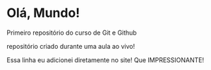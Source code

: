 # Olá, Mundo!
 Primeiro repositório do curso de Git e Github

 repositório criado durante uma aula ao vivo!
 
 Essa linha eu adicionei diretamente no site! Que IMPRESSIONANTE!
